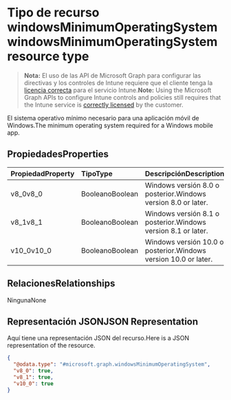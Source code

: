 # <a name="windowsminimumoperatingsystem-resource-type"></a><span data-ttu-id="419ff-101">Tipo de recurso windowsMinimumOperatingSystem</span><span class="sxs-lookup"><span data-stu-id="419ff-101">windowsMinimumOperatingSystem resource type</span></span>

> <span data-ttu-id="419ff-102">**Nota:** El uso de las API de Microsoft Graph para configurar las directivas y los controles de Intune requiere que el cliente tenga la [licencia correcta](https://go.microsoft.com/fwlink/?linkid=839381) para el servicio Intune.</span><span class="sxs-lookup"><span data-stu-id="419ff-102">**Note:** Using the Microsoft Graph APIs to configure Intune controls and policies still requires that the Intune service is [correctly licensed](https://go.microsoft.com/fwlink/?linkid=839381) by the customer.</span></span>

<span data-ttu-id="419ff-103">El sistema operativo mínimo necesario para una aplicación móvil de Windows.</span><span class="sxs-lookup"><span data-stu-id="419ff-103">The minimum operating system required for a Windows mobile app.</span></span>
## <a name="properties"></a><span data-ttu-id="419ff-104">Propiedades</span><span class="sxs-lookup"><span data-stu-id="419ff-104">Properties</span></span>
|<span data-ttu-id="419ff-105">Propiedad</span><span class="sxs-lookup"><span data-stu-id="419ff-105">Property</span></span>|<span data-ttu-id="419ff-106">Tipo</span><span class="sxs-lookup"><span data-stu-id="419ff-106">Type</span></span>|<span data-ttu-id="419ff-107">Descripción</span><span class="sxs-lookup"><span data-stu-id="419ff-107">Description</span></span>|
|:---|:---|:---|
|<span data-ttu-id="419ff-108">v8_0</span><span class="sxs-lookup"><span data-stu-id="419ff-108">v8_0</span></span>|<span data-ttu-id="419ff-109">Booleano</span><span class="sxs-lookup"><span data-stu-id="419ff-109">Boolean</span></span>|<span data-ttu-id="419ff-110">Windows versión 8.0 o posterior.</span><span class="sxs-lookup"><span data-stu-id="419ff-110">Windows version 8.0 or later.</span></span>|
|<span data-ttu-id="419ff-111">v8_1</span><span class="sxs-lookup"><span data-stu-id="419ff-111">v8_1</span></span>|<span data-ttu-id="419ff-112">Booleano</span><span class="sxs-lookup"><span data-stu-id="419ff-112">Boolean</span></span>|<span data-ttu-id="419ff-113">Windows versión 8.1 o posterior.</span><span class="sxs-lookup"><span data-stu-id="419ff-113">Windows version 8.1 or later.</span></span>|
|<span data-ttu-id="419ff-114">v10_0</span><span class="sxs-lookup"><span data-stu-id="419ff-114">v10_0</span></span>|<span data-ttu-id="419ff-115">Booleano</span><span class="sxs-lookup"><span data-stu-id="419ff-115">Boolean</span></span>|<span data-ttu-id="419ff-116">Windows versión 10.0 o posterior.</span><span class="sxs-lookup"><span data-stu-id="419ff-116">Windows version 10.0 or later.</span></span>|

## <a name="relationships"></a><span data-ttu-id="419ff-117">Relaciones</span><span class="sxs-lookup"><span data-stu-id="419ff-117">Relationships</span></span>
<span data-ttu-id="419ff-118">Ninguna</span><span class="sxs-lookup"><span data-stu-id="419ff-118">None</span></span>
## <a name="json-representation"></a><span data-ttu-id="419ff-119">Representación JSON</span><span class="sxs-lookup"><span data-stu-id="419ff-119">JSON Representation</span></span>
<span data-ttu-id="419ff-120">Aquí tiene una representación JSON del recurso.</span><span class="sxs-lookup"><span data-stu-id="419ff-120">Here is a JSON representation of the resource.</span></span>
<!-- {
  "blockType": "resource",
  "keyProperty": "id",
  "@odata.type": "microsoft.graph.windowsMinimumOperatingSystem"
}
-->
``` json
{
  "@odata.type": "#microsoft.graph.windowsMinimumOperatingSystem",
  "v8_0": true,
  "v8_1": true,
  "v10_0": true
}
```



